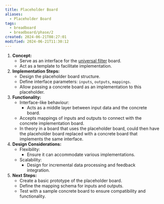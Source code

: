 ```yaml
---
title: Placeholder Board
aliases:
  - Placeholder Board
tags:
  - breadboard
  - breadboard/phase/2
created: 2024-06-21T08:27:01
modified: 2024-06-21T11:30:12
---
```


1. **Concept:**
	- Serve as an interface for the [universal filter](projects/Breadboard/Phase%202/boards/Universal%20Filter%20Board.md) board.
	- Act as a template to facilitate implementation.
2. **Implementation Steps:**
	- Design the placeholder board structure.
	- Define interface parameters: `inputs`, `outputs`, `mappings`.
	- Allow passing a concrete board as an implementation to this placeholder.
3. **Functionality:**
	- Interface-like behaviour:
		- Acts as a middle layer between input data and the concrete board.
	- Accepts mappings of inputs and outputs to connect with the concrete implementation board.
	- In theory in a board that uses the placeholder board, could then have the placeholder board replaced with a concrete board that implements the same interface.
4. **Design Considerations:**
	- Flexibility:
		- Ensure it can accommodate various implementations.
	- Scalability:
		- Design for incremental data processing and feedback integration.
5. **Next Steps:**
	- Create a basic prototype of the placeholder board.
	- Define the mapping schema for inputs and outputs.
	- Test with a sample concrete board to ensure compatibility and functionality.
